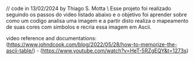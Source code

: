 // code in 13/02/2024 by Thiago S. Motta \\
    Esse projeto foi realizado seguindo os passos do video listado abaixo e o objetivo foi aprender sobre como um codigo analisa uma imagem e a partir disto realiza o mapeamento de suas cores com simbolos e recria essa imagem em Ascii.





video reference and documentations: (https://www.johndcook.com/blog/2022/05/28/how-to-memorize-the-ascii-table/) - (https://www.youtube.com/watch?v=HeT-5RZgEQY&t=1273s)  

